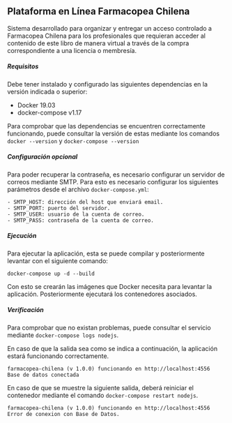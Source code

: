 ## Plataforma en Línea Farmacopea Chilena

Sistema desarrollado para organizar y entregar un acceso controlado a Farmacopea Chilena para los profesionales que requieran acceder al contenido de este libro de manera virtual a través de la compra correspondiente a una licencia o membresía.

##### Requisitos

Debe tener instalado y configurado las siguientes dependencias en la versión indicada o superior:

- Docker 19.03
- docker-compose v1.17

Para comprobar que las dependencias se encuentren correctamente funcionando, puede consultar la versión de estas mediante los comandos
`docker --version` y `docker-compose --version`

##### Configuración opcional

Para poder recuperar la contraseña, es necesario configurar un servidor de correos mediante SMTP. Para esto es necesario configurar los siguientes parámetros desde el archivo `docker-compose.yml`:

```
- SMTP_HOST: dirección del host que enviará email.
- SMTP_PORT: puerto del servidor.
- SMTP_USER: usuario de la cuenta de correo.
- SMTP_PASS: contraseña de la cuenta de correo.
```

##### Ejecución

Para ejecutar la aplicación, esta se puede compilar y posteriormente levantar con el siguiente comando:

```
docker-compose up -d --build
```

Con esto se crearán las imágenes que Docker necesita para levantar la aplicación. Posteriormente ejecutará los contenedores asociados.

##### Verificación

Para comprobar que no existan problemas, puede consultar el servicio mediante `docker-compose logs nodejs`. 

En caso de que la salida sea como se indica a continuación, la aplicación estará funcionando correctamente.

```
farmacopea-chilena (v 1.0.0) funcionando en http://localhost:4556
Base de datos conectada
```

En caso de que se muestre la siguiente salida, deberá reiniciar el contenedor mediante el comando `docker-compose restart nodejs`.

```
farmacopea-chilena (v 1.0.0) funcionando en http://localhost:4556
Error de conexion con Base de Datos.
```

